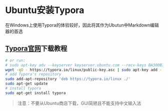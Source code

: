 # Ubuntu安装Typora

在Windows上使用Typora的体验较好，因此将其作为Ubutun中Markdown编辑器的首选

## [Typora官网](https://www.typora.io/#linux)下载教程

```bash
# or run:
# sudo apt-key adv --keyserver keyserver.ubuntu.com --recv-keys BA300B7755AFCFAE
wget -qO - https://typora.io/linux/public-key.asc | sudo apt-key add -
# add Typora's repository
sudo add-apt-repository 'deb https://typora.io/linux ./'
sudo apt-get update
# install typora
sudo apt-get install typora
```

> 注意：不要从Ubuntu商店下载，GUI简陋且不能支持中文输入法


